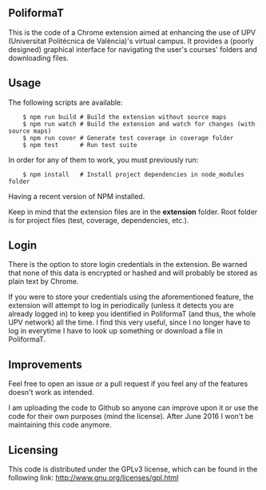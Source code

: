 
PoliformaT
----------

This is the code of a Chrome extension aimed at enhancing the use of
UPV (Universitat Politécnica de València)'s virtual campus. It
provides a (poorly designed) graphical interface for navigating the
user's courses' folders and downloading files.

Usage
-----

The following scripts are available:

        $ npm run build # Build the extension without source maps
        $ npm run watch # Build the extension and watch for changes (with source maps)
        $ npm run cover # Generate test coverage in coverage folder
        $ npm test      # Run test suite

In order for any of them to work, you must previously run:

        $ npm install   # Install project dependencies in node_modules folder

Having a recent version of NPM installed.

Keep in mind that the extension files are in the **extension**
folder. Root folder is for project files (test, coverage,
dependencies, etc.).

Login
-----

There is the option to store login credentials in the extension. Be
warned that none of this data is encrypted or hashed and will probably
be stored as plain text by Chrome.

If you were to store your credentials using the aforementioned
feature, the extension will attempt to log in periodically (unless it
detects you are already logged in) to keep you identified in
PoliformaT (and thus, the whole UPV network) all the time. I find this
very useful, since I no longer have to log in everytime I have to look
up something or download a file in PoliformaT.

Improvements
------------

Feel free to open an issue or a pull request if you feel any of the
features doesn't work as intended.

I am uploading the code to Github so anyone can improve upon it or use
the code for their own purposes (mind the license). After June 2016 I
won't be maintaining this code anymore.

Licensing
---------

This code is distributed under the GPLv3 license, which can be found in the following link:
http://www.gnu.org/licenses/gpl.html
